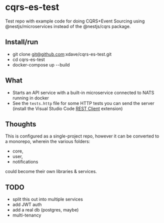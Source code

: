 # cqrs-es-test

Test repo with example code for doing CQRS+Event Sourcing
using @nestjs/microservices instead of the @nestjs/cqrs package.

## Install/run
- git clone git@github.com:xdave/cqrs-es-test.git
- cd cqrs-es-test
- docker-compose up --build

## What
- Starts an API service with a built-in microservice connected to NATS running in docker
- See the `tests.http` file for some HTTP tests you can send the server (install the Visual Studio Code [REST Client](https://marketplace.visualstudio.com/items?itemName=humao.rest-client) extension)

## Thoughts
This is configured as a single-project repo, however it can be converted to a monorepo, wherein the various folders:
- core,
- user,
- notifications

could become their own libraries & services.

## TODO
- split this out into multiple services
- add JWT auth
- add a real db (postgres, maybe)
- multi-tenancy
